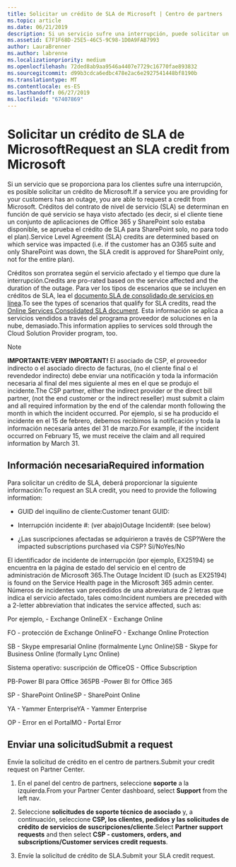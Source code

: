 ```yaml
---
title: Solicitar un crédito de SLA de Microsoft | Centro de partners
ms.topic: article
ms.date: 06/21/2019
description: Si un servicio sufre una interrupción, puede solicitar un crédito de SLA para su cliente.
ms.assetid: E7F1F68D-25E5-46C5-9C98-1D0A9FAB7993
author: LauraBrenner
ms.author: labrenne
ms.localizationpriority: medium
ms.openlocfilehash: 72ded8ab9aa9546a4407e7729c16770fae893832
ms.sourcegitcommit: d99b3cdca6edbc478e2ac6e2927541448bf8190b
ms.translationtype: MT
ms.contentlocale: es-ES
ms.lasthandoff: 06/27/2019
ms.locfileid: "67407869"
---
```

# <a name="request-an-sla-credit-from-microsoft"></a><span data-ttu-id="73ba8-103">Solicitar un crédito de SLA de Microsoft</span><span class="sxs-lookup"><span data-stu-id="73ba8-103">Request an SLA credit from Microsoft</span></span> 

<span data-ttu-id="73ba8-104">Si un servicio que se proporciona para los clientes sufre una interrupción, es posible solicitar un crédito de Microsoft.</span><span class="sxs-lookup"><span data-stu-id="73ba8-104">If a service you are providing for your customers has an outage, you are able to request a credit from Microsoft.</span></span> <span data-ttu-id="73ba8-105">Créditos del contrato de nivel de servicio (SLA) se determinan en función de qué servicio se haya visto afectado (es decir, si el cliente tiene un conjunto de aplicaciones de Office 365 y SharePoint solo estaba disponible, se aprueba el crédito de SLA para SharePoint solo, no para todo el plan).</span><span class="sxs-lookup"><span data-stu-id="73ba8-105">Service Level Agreement (SLA) credits are determined based on which service was impacted (i.e. if the customer has an O365 suite and only SharePoint was down, the SLA credit is approved for SharePoint only, not for the entire plan).</span></span>

<span data-ttu-id="73ba8-106">Créditos son prorratea según el servicio afectado y el tiempo que dure la interrupción.</span><span class="sxs-lookup"><span data-stu-id="73ba8-106">Credits are pro-rated based on the service affected and the duration of the outage.</span></span> <span data-ttu-id="73ba8-107">Para ver los tipos de escenarios que se incluyen en créditos de SLA, lea el [documento SLA de consolidado de servicios en línea](http://www.microsoftvolumelicensing.com/DocumentSearch.aspx?Mode=3&DocumentTypeId=37).</span><span class="sxs-lookup"><span data-stu-id="73ba8-107">To see the types of scenarios that qualify for SLA credits, read the [Online Services Consolidated SLA document](http://www.microsoftvolumelicensing.com/DocumentSearch.aspx?Mode=3&DocumentTypeId=37).</span></span> <span data-ttu-id="73ba8-108">Esta información se aplica a servicios vendidos a través del programa proveedor de soluciones en la nube, demasiado.</span><span class="sxs-lookup"><span data-stu-id="73ba8-108">This information applies to services sold through the Cloud Solution Provider program, too.</span></span>

>[!Note]
><span data-ttu-id="73ba8-109">**IMPORTANTE:**</span><span class="sxs-lookup"><span data-stu-id="73ba8-109">**VERY IMPORTANT!**</span></span> <span data-ttu-id="73ba8-110">El asociado de CSP, el proveedor indirecto o el asociado directo de facturas, (no el cliente final o el revendedor indirecto) debe enviar una notificación y toda la información necesaria al final del mes siguiente al mes en el que se produjo el incidente.</span><span class="sxs-lookup"><span data-stu-id="73ba8-110">The CSP partner, either the indirect provider or the direct bill partner, (not the end customer or the indirect reseller) must submit a claim and all required information by the end of the calendar month following the month in which the incident occurred.</span></span> <span data-ttu-id="73ba8-111">Por ejemplo, si se ha producido el incidente en el 15 de febrero, debemos recibimos la notificación y toda la información necesaria antes del 31 de marzo.</span><span class="sxs-lookup"><span data-stu-id="73ba8-111">For example, if the incident occurred on February 15, we must receive the claim and all required information by March 31.</span></span> 

## <a name="required-information"></a><span data-ttu-id="73ba8-112">Información necesaria</span><span class="sxs-lookup"><span data-stu-id="73ba8-112">Required information</span></span>


<span data-ttu-id="73ba8-113">Para solicitar un crédito de SLA, deberá proporcionar la siguiente información:</span><span class="sxs-lookup"><span data-stu-id="73ba8-113">To request an SLA credit, you need to provide the following information:</span></span> 

- <span data-ttu-id="73ba8-114">GUID del inquilino de cliente:</span><span class="sxs-lookup"><span data-stu-id="73ba8-114">Customer tenant GUID:</span></span> 

- <span data-ttu-id="73ba8-115">Interrupción incidente #: (ver abajo)</span><span class="sxs-lookup"><span data-stu-id="73ba8-115">Outage Incident#: (see below)</span></span>

- <span data-ttu-id="73ba8-116">¿Las suscripciones afectadas se adquirieron a través de CSP?</span><span class="sxs-lookup"><span data-stu-id="73ba8-116">Were the impacted subscriptions purchased via CSP?</span></span> <span data-ttu-id="73ba8-117">Sí/No</span><span class="sxs-lookup"><span data-stu-id="73ba8-117">Yes/No</span></span>

<span data-ttu-id="73ba8-118">El identificador de incidente de interrupción (por ejemplo, EX25194) se encuentra en la página de estado del servicio en el centro de administración de Microsoft 365.</span><span class="sxs-lookup"><span data-stu-id="73ba8-118">The Outage Incident ID (such as EX25194) is found on the Service Health page in the Microsoft 365 admin center.</span></span> <span data-ttu-id="73ba8-119">Números de incidentes van precedidos de una abreviatura de 2 letras que indica el servicio afectado, tales como:</span><span class="sxs-lookup"><span data-stu-id="73ba8-119">Incident numbers are preceded with a 2-letter abbreviation that indicates the service affected, such as:</span></span>

<span data-ttu-id="73ba8-120">Por ejemplo, - Exchange Online</span><span class="sxs-lookup"><span data-stu-id="73ba8-120">EX - Exchange Online</span></span>

<span data-ttu-id="73ba8-121">FO - protección de Exchange Online</span><span class="sxs-lookup"><span data-stu-id="73ba8-121">FO - Exchange Online Protection</span></span>

<span data-ttu-id="73ba8-122">SB - Skype empresarial Online (formalmente Lync Online)</span><span class="sxs-lookup"><span data-stu-id="73ba8-122">SB - Skype for Business Online (formally Lync Online)</span></span>

<span data-ttu-id="73ba8-123">Sistema operativo: suscripción de Office</span><span class="sxs-lookup"><span data-stu-id="73ba8-123">OS - Office Subscription</span></span>

<span data-ttu-id="73ba8-124">PB-Power BI para Office 365</span><span class="sxs-lookup"><span data-stu-id="73ba8-124">PB -Power BI for Office 365</span></span>

<span data-ttu-id="73ba8-125">SP - SharePoint Online</span><span class="sxs-lookup"><span data-stu-id="73ba8-125">SP - SharePoint Online</span></span>

<span data-ttu-id="73ba8-126">YA - Yammer Enterprise</span><span class="sxs-lookup"><span data-stu-id="73ba8-126">YA - Yammer Enterprise</span></span>

<span data-ttu-id="73ba8-127">OP - Error en el Portal</span><span class="sxs-lookup"><span data-stu-id="73ba8-127">MO - Portal Error</span></span>

## <a name="submit-a-request"></a><span data-ttu-id="73ba8-128">Enviar una solicitud</span><span class="sxs-lookup"><span data-stu-id="73ba8-128">Submit a request</span></span>

<span data-ttu-id="73ba8-129">Envíe la solicitud de crédito en el centro de partners.</span><span class="sxs-lookup"><span data-stu-id="73ba8-129">Submit your credit request on Partner Center.</span></span>

1. <span data-ttu-id="73ba8-130">En el panel del centro de partners, seleccione **soporte** a la izquierda.</span><span class="sxs-lookup"><span data-stu-id="73ba8-130">From your Partner Center dashboard, select **Support** from the left nav.</span></span>

2. <span data-ttu-id="73ba8-131">Seleccione **solicitudes de soporte técnico de asociado** y, a continuación, seleccione **CSP, los clientes, pedidos y las solicitudes de crédito de servicios de suscripciones/cliente**.</span><span class="sxs-lookup"><span data-stu-id="73ba8-131">Select **Partner support requests** and then select **CSP - customers, orders, and subscriptions/Customer services credit requests**.</span></span>

3. <span data-ttu-id="73ba8-132">Envíe la solicitud de crédito de SLA.</span><span class="sxs-lookup"><span data-stu-id="73ba8-132">Submit your SLA credit request.</span></span>





